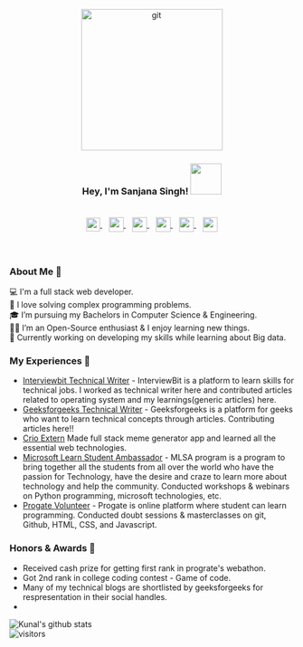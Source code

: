 <p align="center">
<a href="#">
  <img width="250" alt="git" src="https://user-images.githubusercontent.com/35633575/126677169-b9f5ee5d-248e-4317-8664-cd440154afab.png">
</a>
</p>
<h3 align="center">Hey, I'm Sanjana Singh! <img src="https://media.giphy.com/media/ujrj9aoOdNvXO/giphy.gif" width="55">
<br><br>
<p align="center">
<a href="https://www.linkedin.com/in/sanjana-singh-7523a71ab/">
  <img align="center" width="24px" src="https://cdn.jsdelivr.net/npm/simple-icons@v3/icons/linkedin.svg"  />
</a>
  &nbsp;&nbsp;
 <a href="https://www.instagram.com/sanjanasingh3119/">
  <img align="center" width="26px" src="https://cdn.jsdelivr.net/npm/simple-icons@v3/icons/instagram.svg" />
</a>
&nbsp;&nbsp;
<a href="mailto:sanjana.sikarwar24@gmail.com">
  <img align="center" width="26px" src="https://cdn.jsdelivr.net/npm/simple-icons@v3/icons/gmail.svg" />
</a>
  &nbsp;&nbsp;
<a href="https://www.hackerrank.com/sanjana_sikarwa1">
  <img align="center" width="26px" src="https://cdn.jsdelivr.net/npm/simple-icons@v3/icons/hackerrank.svg" />
</a>
  &nbsp;&nbsp;
  <a href="https://leetcode.com/Sanjana543/">
  <img align="center" width="26px" src="https://cdn.jsdelivr.net/npm/simple-icons@v3/icons/leetcode.svg" />
</a>
    &nbsp;&nbsp;
  <a href="https://auth.geeksforgeeks.org/user/sanjanasikarwar24/profile">
  <img align="center" width="26px" src="https://cdn.jsdelivr.net/npm/simple-icons@v3/icons/geeksforgeeks.svg" />
</a>
</p>
<br />

### About Me 🚀
  
💻 I'm a full stack web developer.</br>
🧮 I love solving complex programming problems.</br>
🎓 I’m pursuing my Bachelors in Computer Science & Engineering. </br>
👨‍💻 I’m an Open-Source enthusiast & I enjoy learning new things. </br>
 📱 Currently working on developing my skills while learning about Big data.</br>

### My Experiences 🙌
- [Interviewbit Technical Writer](https://www.interviewbit.com/) - InterviewBit is a platform to learn skills for technical jobs. I worked as technical writer here and contributed articles related to operating system and my learnings(generic articles) here.
- [Geeksforgeeks Technical Writer](https://auth.geeksforgeeks.org/user/sanjanasikarwar24/profile) - Geeksforgeeks is a platform for geeks who want to learn technical concepts through articles. Contributing articles here!!
- [Crio Extern](https://www.crio.do/) Made full stack meme generator app and learned all the essential web technologies.
- [Microsoft Learn Student Ambassador](https://studentambassadors.microsoft.com) - MLSA program is a program to bring together all the students from all over the world who have the passion for Technology, have the desire and craze to learn more about technology and help the community. Conducted workshops & webinars on Python programming, microsoft technologies, etc.
- [Progate Volunteer](https://progate.com/) - Progate is online platform where student can learn programming. Conducted doubt sessions & masterclasses on git, Github, HTML, CSS, and Javascript.

### Honors & Awards 🏅
- Received cash prize for getting first rank in prograte's webathon.
- Got 2nd rank in college coding contest - Game of code.
- Many of my technical blogs are shortlisted by geeksforgeeks for respresentation in their social handles.
- 
![Kunal's github stats](https://github-readme-stats.vercel.app/api?username=Sanjana543&show_icons=true&hide_border=true)
<br />
![visitors](https://visitor-badge.laobi.icu/badge?page_id=Sanjana543.Sanjana543)
